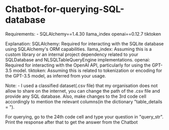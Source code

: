 # Chatbot-for-querying-SQL-database


Requirements: -
SQLAlchemy==1.4.30
llama_index 
openai==0.12.7
tiktoken  

Explanation:
SQLAlchemy: Required for interacting with the SQLite database using SQLAlchemy's ORM capabilities.
llama_index: Assuming this is a custom library or an internal project dependency related to your SQLDatabase and NLSQLTableQueryEngine implementations.
openai: Required for interacting with the OpenAI API, particularly for using the GPT-3.5 model.
tiktoken: Assuming this is related to tokenization or encoding for the GPT-3.5 model, as inferred from your usage.


Note: - I used a classified dataset(.csv file) that my organisation does not allow to share on the internet, you can change the path of the .csv file and provide any SQL database. Also, make changes to the 3rd code cell accordingly to mention the relevant columns(in the dictionary "table_details = "). 

For querying, go to the 24th code cell and type your question in "query_str". Print the response after that to get the answer from the Chatbot

